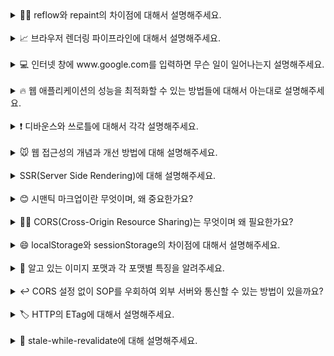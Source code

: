 <details>
<summary>👨‍🎨 reflow와 repaint의 차이점에 대해서 설명해주세요.</summary>
<br/>
reflow와 repaint는 웹 페이지가 렌더링 되는 과정에서 발생하는 중요한 작업들입니다.
먼저, reflow에 관해 설명하겠습니다. reflow는 브라우저가 페이지의 레이아웃을 다시 계산하는 과정을 말합니다. DOM의 구조가 변경되거나 CSS 스타일이 변경되면, 브라우저는 각 요소가 화면에 어떻게 배치될지 다시 계산해야 합니다. 이 과정은 모든 자식 요소와 관련된 부모 요소까지 영향을 주기 때문에 비용이 많이 드는 작업입니다. 예를 들어, CSS에서 요소의 width나 height 속성을 변경하면, 브라우저는 해당 요소뿐만 아니라 연관된 모든 요소의 배치를 다시 계산해야 합니다.
반면에, repaint는 요소의 모양이나 스타일이 변경될 때 발생합니다. 요소의 레이아웃은 그대로이고, 색상이나 배경 등의 스타일만 변경되는 경우를 말합니다. background-color 같은 속성을 예로 들 수 있습니다. 이 경우 브라우저는 요소의 모양만 다시 그리면 되기 때문에 reflow보다는 비용이 덜 들지만, 여전히 성능에 영향을 줄 수 있습니다.
reflow는 레이아웃을 다시 계산하는 과정이고, repaint는 그 계산 결과를 화면에 다시 그리는 과정이라고 할 수 있습니다. 이 둘을 잘 이해하고 관리한다면 성능 최적화에 큰 도움이 됩니다.
둘을 잘 관리하는 것이 성능 최적화에 도움이 된다고 하셨는데, 최적화 방법에는 무엇이 있을까요?
최적화하는 데에 여러 가지 방법이 있는데요. 크게 3가지 정도 말씀드려볼 수 있을 거 같습니다.
첫 번째로 reflow를 유발하는 CSS 속성 사용을 최소화하는 것입니다.
width, height, margin, padding, border 등의 속성은 요소의 레이아웃을 다시 계산하게 하므로 reflow를 일으킵니다. 가능한 한 미리 CSS에서 스타일을 설정해 초기 로드 시에만 계산이 이루어지도록 하고, 이후에는 변경하지 않는 것이 좋습니다.
두 번째로 CSS 애니메이션 최적화입니다. 애니메이션에 transform과 opacity 속성만을 사용하는 것이 성능에 유리합니다. 이 두 속성은 GPU 가속을 사용할 수 있어 reflow를 일으키지 않고 repaint만 발생시키므로 CPU 자원을 적게 사용합니다.
마지막으로 will-change 속성 사용입니다. CSS의 will-change 속성을 사용하여 브라우저에 특정 요소가 변경될 것이라고 미리 언질을 줄 수 있습니다. 예를 들어, will-change: transform으로 미리 GPU에서 요소를 준비하게 하여 reflow 및 repaint에 미치는 영향을 줄일 수 있습니다. 하지만 will-change 속성은 너무 자주 사용하면 메모리 낭비가 발생하므로 필요한 요소에만 적용해야 한다는 주의점 또한 존재합니다.

</details>
<br/>

<details>
<summary>📈 브라우저 렌더링 파이프라인에 대해서 설명해주세요.   </summary>
<br/>
브라우저가 웹 페이지를 화면에 표시하기 위해 거치는 과정을 브라우저 렌더링 파이프라인이라고 합니다. 이 과정은 크게 5단계로 나눌 수 있습니다.

### 첫번째로 **DOM 생성**입니다.

브라우저가 HTML 파일을 받으면, 이 파일을 바이트(byte) 단위로 읽기 시작합니다. 브라우저의 HTML 파서(Parser)는 이 바이트들을 문자(character)로 변환하고, 이 문자들을 다시 HTML 토큰으로 변환합니다. 이 HTML 토큰들은 각각의 태그와 그 안에 포함된 텍스트, 속성 등을 의미하게 됩니다.

HTML 토큰이 생성되면, 브라우저는 이를 기반으로 **DOM 트리**를 생성합니다. **DOM 트리**는 HTML 문서의 구조를 트리 형태로 표현한 것으로, 각 태그가 노드(node)가 되어 부모-자식 관계를 형성합니다. 예를 들어, `<body>` 태그 아래에 `<div>`가 있다면, DOM 트리에서도 `<body>` 노드 아래에 `<div>` 노드가 있게 됩니다.

### 두번째로 **CSSOM 생성**입니다.

브라우저는 CSS 파일을 파싱(parse)합니다. CSS 파일 역시 바이트로 전송되므로, 브라우저는 이를 문자로 변환한 뒤, CSS 규칙으로 나눕니다. 각 CSS 규칙은 `선택자(selector)`와 `선언(declaration)`으로 구성되는데, 선택자는 스타일을 적용할 HTML 요소를 정의하고, 선언은 적용할 스타일을 정의합니다.

브라우저는 이 CSS 규칙들을 기반으로 **CSSOM 트리**를 생성합니다. CSSOM 트리는 DOM과 유사하게 트리 구조를 가지며, 각 노드는 해당 노드에 적용될 스타일 정보를 포함합니다.

### 세번째로 **렌더 트리 생성**입니다.

이제 브라우저는 DOM과 CSSOM을 결합하여 **렌더 트리**를 생성합니다. 렌더 트리는 화면에 실제로 표시될 요소들로만 구성됩니다. 예를 들어 display: none 속성이 있는 요소는 렌더 트리에 포함되지 않습니다. 이는 렌더 트리가 실제로 화면에 그려질 요소들만을 포함하기 때문입니다.

렌더 트리의 각 노드는 DOM 트리의 요소와 연결되며, CSSOM 트리에서 해당 요소에 적용된 스타일 정보를 포함합니다. 즉, 렌더 트리는 HTML 문서의 구조와 각 요소의 스타일 정보를 모두 포함한 트리입니다.

### 네번째로 **레이아웃**입니다.

렌더 트리가 생성된 후, 브라우저는 이 트리를 사용해 각 요소의 정확한 위치와 크기를 계산합니다. 이 과정이 바로 레이아웃(Layout)입니다. 레이아웃 과정에서는 렌더 트리의 각 노드가 화면의 어디에 위치할지, 그리고 얼마나 큰지를 계산하게 됩니다.

이 계산은 화면의 뷰포트(viewport) 크기와 같은 정보에 의존합니다. 예를 들어, 화면 크기가 변경되면 브라우저는 레이아웃 과정을 다시 수행해야 합니다. 이 과정을 흔히 '리플로우(Reflow)'라고 부르는데, 리플로우는 성능에 영향을 줄 수 있으므로 이를 최소화하는 것이 중요합니다.

### 다섯번째로 **페인팅**입니다.

레이아웃이 완료되면, 브라우저는 각 요소를 실제로 화면에 그리는 작업을 시작합니다. 이 과정을 페인팅이라고 합니다. 페인팅 단계에서는 텍스트, 색상, 그림자, 이미지 등 모든 시각적 요소가 화면에 그려집니다.

페인팅은 화면에 표시될 그래픽 요소를 생성하는 과정이기 때문에, 이 과정도 성능에 큰 영향을 줄 수 있습니다. 특히, 복잡한 그래픽이나 애니메이션이 포함된 경우 페인트 작업이 많아져 성능이 저하될 수 있습니다.

### 마지막 단계는 **컴포지팅**입니다.

브라우저는 화면에 그려질 요소들을 각각의 레이어(layer)로 분리하고, 이 레이어들을 결합하여 최종 화면을 구성합니다. 이 과정에서는 GPU를 활용하여 각 레이어를 빠르게 합성합니다.

transform과 opacity와 같은 속성은 레이아웃이나 페인트 과정을 거치지 않고, 이 컴포지팅 단계에서만 처리됩니다. 이 덕분에 이러한 속성을 사용하는 애니메이션은 더 부드럽고 빠르게 실행될 수 있습니다. 컴포지팅 단계는 GPU 가속을 활용하여 성능을 최적화하고, 화면에 최종적으로 표시되는 결과를 빠르게 생성하는 데 중요한 역할을 합니다.

</details>
<br/>

<details>
<summary>💻 인터넷 창에 www.google.com를 입력하면 무슨 일이 일어나는지 설명해주세요.   </summary>
<br/>
첫번째로 **DNS 조회**가 일어납니다. 사용자가 "[www.google.com"을](http://www.google.xn--com"-jy1s/) 입력하면, 브라우저는 먼저 이 도메인 이름을 IP 주소로 변환해야 합니다. 이 과정을 DNS 조회(DNS Lookup)라고 합니다. 브라우저는 캐시된 DNS 기록을 먼저 확인하고, 없으면 로컬 DNS 서버에 요청하여 "[www.google.com"에](http://www.google.xn--com"-eg0s/) 해당하는 IP 주소를 얻습니다.

두번째로 **TCP 연결 수립**입니다. IP 주소가 확인되면, 브라우저는 서버와 TCP 연결을 수립합니다. TCP(Transmission Control Protocol)는 데이터를 신뢰성 있게 전달하기 위한 프로토콜입니다. 이 과정에서 브라우저는 서버와 3-way handshake를 수행합니다. 즉, 브라우저가 SYN 패킷을 보내고, 서버가 SYN-ACK 패킷을 보내며, 다시 브라우저가 ACK 패킷을 보내는 과정입니다.

세번째로 **HTTP 요청**입니다. TCP 연결이 수립되면, 브라우저는 HTTP 또는 HTTPS 요청을 보냅니다. 이 요청은 "GET / HTTP/1.1" 같은 형식으로, 웹 페이지를 요청하는 메시지입니다. HTTPS를 사용할 경우, 이 단계에서 SSL/TLS 핸드셰이크도 수행됩니다. 이 과정에서는 브라우저와 서버가 암호화된 연결을 설정하기 위해 보안 인증서를 교환하고, 암호화 키를 협상합니다.

네번째로 **서버의 응답**을 받습니다. 서버는 요청을 받고, 해당 리소스(HTML, CSS, JavaScript, 이미지 등)를 브라우저에게 응답으로 보냅니다. 이 응답은 HTTP 응답 코드(예: 200 OK)와 함께 전달됩니다.

마지막으로 받은 리소스들을 바탕으로 **브라우저 렌더링 파이프라인을 진행**합니다. DOM과 CSSOM을 생성하고, 렌더 트리를 구성한 뒤, 레이아웃과 페인트 단계를 통해 웹 페이지가 화면에 표시됩니다.

</details>
<br/>

<details>
<summary>🔥 웹 애플리케이션의 성능을 최적화할 수 있는 방법들에 대해서 아는대로 설명해주세요.
 </summary>
<br/>
웹 애플리케이션 성능 최적화에는 여러 가지 방법이 있습니다.

우선, **코드 스플리팅을 통해 자바스크립트 파일을 필요한 부분만 나누어 로드**할 수 있습니다. 이렇게 하면 모든 코드를 한꺼번에 불러오는 대신, 사용자가 즉시 필요한 부분만 먼저 로드하여 페이지 로딩 속도를 개선할 수 있습니다.

또한, **레이지 로딩 기법을 사용하여, 페이지에 있는 이미지나 비디오 같은 무거운 리소스를 사용자가 실제로 볼 때만 로드하는 방식**을 적용할 수 있습니다. 예를 들어, 사용자가 페이지를 스크롤할 때 하단의 이미지가 필요해지면 그때 비로소 이미지를 불러오는 것입니다. 이렇게 하면 불필요한 리소스 로딩을 줄여 성능을 높일 수 있습니다.

이미지에 대해서는 **파일의 물리적인 크기를 알맞게 줄이거나 WebP와 같은 가벼운 포맷으로 변환하는 방법**이 있습니다. 이를 통해 불필요한 용량을 줄이고 로딩 속도를 향상시킬 수 있습니다.

또한, **캐싱을 활용하면, 한 번 로딩된 리소스를 다시 다운로드하지 않고 브라우저가 캐시된 데이터를 재사용하여 성능을 크게 향상**시킬 수 있습니다. 적절한 캐시 정책을 설정하는 것이 매우 중요합니다.

자바스크립트 로딩 시에는 **비동기 로딩(async)** 이나 **지연 로딩(defer)** 을 적용하여 자바스크립트가 DOM을 차단하지 않도록 할 수 있습니다. 이를 통해 페이지가 로딩되는 동안에도 자바스크립트 파일을 병렬로 불러오거나, 적절한 타이밍에 로드하게 되어 사용자 경험이 더 쾌적해질 수 있습니다.

</details>
<br/>

<details>
<summary>❗️ 디바운스와 쓰로틀에 대해서 각각 설명해주세요.
 </summary>
<br/>
**디바운스(debounce)** 와 **쓰로틀(throttle)** 은 **이벤트 핸들러가 너무 자주 실행되지 않도록 조절하는 기법**입니다. 이 두 가지 방법은 비슷해 보이지만, 동작 방식에 차이가 있습니다.

먼저, **디바운스**에 대해서 설명 드리겠습니다. **디바운스**는 이벤트가 연속적으로 발생할 때, **마지막 이벤트가 발생한 후 일정 시간이 지나야 이벤트 핸들러가 실행**되는 방식입니다. 이를 통해 불필요하게 많은 이벤트 호출을 방지할 수 있습니다. 예를 들어, 검색창에 사용자가 키를 입력할 때마다 검색 요청을 보내면 부하가 지나치게 커지기 때문에, 사용자가 입력을 멈춘 후 일정 시간이 지나면 검색 요청을 보내는 방식으로 디바운스를 적용할 수 있습니다.

**쓰로틀**은 **일정 시간 간격 동안 발생한 이벤트 중 첫 번째 또는 마지막 이벤트만 처리**하는 방식입니다. 즉, 이벤트가 계속해서 발생하더라도 설정된 시간 동안은 한 번만 이벤트 핸들러가 실행됩니다. 예를 들어, 사용자가 연속 클릭을 한다면 클릭할 때마다 이벤트가 발생하는데, 이를 매번 처리하면 부하가 불필요하게 커지니, 쓰로틀을 적용해 일정 간격 내 한 번만 처리하게 할 수 있습니다.

정리하자면, **디바운스**는 **마지막 이벤트 이후에 딜레이를 두고 처리**하며, **쓰로틀**은 **일정 시간 간격을 두고 이벤트를 처리**하는 방식입니다.

## **디바운스와 쓰로틀 중에서 무한 스크롤 구현 시 어떤 방식을 선택하시겠습니까? 그 이유는 무엇인가요?**

무한 스크롤 구현 시에는 **쓰로틀**을 사용하는 것이 더 적합합니다. 그 이유는 다음과 같습니다:

먼저, 스크롤은 연속적인 동작이며 사용자가 페이지 하단에 도달했을 때 즉각적인 반응을 기대합니다. **쓰로틀**은 스크롤이 **하단에 위치하게 된 순간 즉시 추가 데이터 요청을 수행**하므로, 사용자에게 더 자연스러운 스크롤 경험을 제공할 수 있습니다.

반면, **디바운스**를 사용할 경우, 사용자가 반복적으로 스크롤한다면 **스크롤이 멈춘 후에야 데이터를 불러오기 시작하므로 지연**이 발생할 수 있습니다. 반면 쓰로틀은 스크롤 중에도 주기적으로 체크하므로,

따라서 무한 스크롤에서는 쓰로틀을 사용하여 스크롤이 하단에 위치한 즉시 데이터를 선제적으로 로드하는 것이 좋습니다.

</details>
<br/>

<details>
<summary>🐭 웹 접근성의 개념과 개선 방법에 대해 설명해주세요.
 </summary>
<br/>
**웹 접근성**은 **장애인과 고령자 등 신체적 제약이 있는 사용자를 포함해, 모든 사용자가 웹 페이지를 동등하게 이용할 수 있도록 보장**하는 개념입니다. 마치 공공건물에 휠체어 경사로를 설치해 이동이 불편한 사람도 이용할 수 있게 하는 것처럼, 웹 페이지 역시 디지털 경사로를 마련해 누구나 접근할 수 있어야 합니다. 다만 접근성은 단순히 장애인만을 위한 것이 아닙니다. 네트워크 속도가 느리거나 밝은 햇빛 아래 화면을 보는 등 일상적인 제약 상황에서도, **모든 사용자가 제약 없이 웹을 사용할 수 있도록 하는 것**이 웹 접근성의 궁극적인 목표입니다.

웹 접근성 개선에는 다양한 방법이 있습니다. 우선, **단순하고 명확한 HTML 구조**와 **시맨틱 태그**가 필요합니다. 여기서, 시맨틱 태그는 웹 페이지의 구조와 의미를 명확하게 전달해 스크린 리더가 콘텐츠를 쉽게 이해하도록 도와줍니다.

또한, **ARIA 속성을 활용**하여 스크린 리더가 동적 콘텐츠나 복잡한 UI 요소를 올바르게 인식할 수 있게 만들 수 있습니다.

마지막으로, **키보드로도 페이지를 탐색할 수 있도록 포커스를 명확히 지정**하여 키보드 사용자가 필요한 정보에 접근하기 쉽게 해야 합니다.

이러한 웹 접근성 개선을 통해서 장애가 있는 사용자를 포함한 모든 사용자들에게 더 나은 사용자 경험을 제공할 수 있습니다.

### **말씀해주신 방법으로 개선하면 웹 접근성은 완벽해지는 건가요?**

모든 장애 유형을 완벽히 대응하는 것은 현실적으로 어렵습니다. 장애마다 고려해야 할 요소가 다르고, 이를 100% 만족시키는 것이 어렵기 때문입니다. 따라서, **단순히 많은 항목을 충족하는 데 매몰되기보다는, 우리 서비스에서 각 장애 유형 별로 사용자가 어떤 경험을 하고 있는지 파악**하는 것이 중요합니다. 예를 들면, 스크린 리더로 탐색해보며 시각 장애 사용자가 어떤 경험을 하고 있는지 파악할 수 있습니다. 이러한 정보를 기반으로 우선순위를 정렬하고, 기업의 상황에 맞게 점진적으로 접근성을 개선해 나가는 것이 지속 가능하고 현실적인 방식일 것입니다.

</details>
<br/>

<details>
<summary> SSR(Server Side Rendering)에 대해 설명해주세요.
 </summary>
<br/>
**SSR(Server Side Rendering)** 방식은 **초기 화면을 클라이언트가 아닌 서버에서 렌더링하여 완성된 HTML을 클라이언트에 내려주는 방식**입니다. SSR에서는 서버 단에서 HTML을 완성해 클라이언트에 전송하고, 클라이언트가 해당 HTML을 파싱만 하여 화면을 그리는 방식입니다. 경우에 따라서는, 이후 Hydration을 통해 이벤트 리스너 부착 등의 자바스크립트 작업을 수행하여 정적인 화면을 동적으로 전환합니다.

반면, **CSR(Client Side Rendering)** 방식에서는 **브라우저가 서버로부터 비어있는 뼈대 HTML을 받아온 후, 필요한 자바스크립트 번들을 다운로드하고 번들을 실행하여 동적으로 컨텐츠를 채웁니다**.

### **SSR의 장점은 무엇인가요?**

**SEO(검색 엔진 최적화)** 측면에서 유리합니다. 화면이 동적으로 그려지는 CSR에 비해서 검색 엔진이 크롤링할 때 더 쉽게 컨텐츠를 인식할 수 있기 때문입니다. 이런 점에서 SSR은 블로그나 커머스 등 SEO가 중요한 웹 애플리케이션에 특히 적합합니다.

또한, SSR 방식에서는 사용자가 **빠른 초기 로딩 속도**를 경험할 수 있습니다. CSR과 달리 SSR에서는 번들을 다운로드 받을 필요가 없고, 번들을 실행하여 동적으로 화면을 그려야 할 필요도 없기 때문입니다.

### **SSR의 단점은 없나요?**

물론 SSR에도 단점이 존재합니다.

첫째, **상호작용 초기화가 느립니다**. 이는 페이지가 표시되기까지 걸리는 시간(TTV)과 상호작용까지 걸리는 시간(TTI) 사이에 격차가 발생한다는 의미입니다. 그 사이에 사용자가 버튼을 클릭해도 동작하지 않는 등의 답답한 상황을 겪을 수 있습니다.

둘째, 상대적으로 **구현 난이도가 높습니다**. 자바스크립트 번들로 대부분의 작업이 수행되는 CSR에 비해서 SSR은 과정이 복잡하기 때문입니다.

마지막으로, **서버 비용이 증가합니다**. 정적인 파일을 내려주기만 하면 되는 CSR과 달리, 동적으로 HTML을 생성하기 위해 WAS 서버를 구동해야 하기 때문입니다.

</details>
<br/>

<details>
<summary>😊 시맨틱 마크업이란 무엇이며, 왜 중요한가요?
 </summary>
<br/>
**시맨틱 마크업**은 HTML 요소를 사용하는 방식으로, 단순히 시각적 목적이 아닌 **요소의 의미를 잘 나타내도록 작성**하는 방식을 말합니다. 예를 들어, div 와 span 같은 비시맨틱 태그가 아닌, header, footer, article, section 같은 시맨틱 태그를 사용하여 문서 구조와 콘텐츠의 역할을 명확하게 하는 것입니다.

**시맨틱 마크업**이 중요한 이유는 크게 두 가지입니다.

첫째, **접근성을 개선하기 위함입니다.** 시맨틱 요소들은 스크린 리더와 같은 접근성 도구에서 콘텐츠의 구조를 더욱 잘 해석할 수 있게 해 주어 시각장애인이나 노인 등 다양한 사용자층이 사이트를 효과적으로 탐색할 수 있게 합니다. 이러한 요소를 올바르게 사용하면, 더 많은 사람들에게 접근 가능한 웹 환경을 제공할 수 있습니다.

둘째, **SEO(검색 엔진 최적화)에 유리합니다**. 검색 엔진은 HTML의 시맨틱 구조를 통해 페이지의 구성을 파악합니다. 그렇기에 시맨틱 마크업을 적절히 적용하면, 검색 엔진이 페이지를 올바르게 파악할 수 있고, 그에 따라 검색 결과에서 페이지가 더 잘 노출될 가능성이 높아집니다.

따라서 시맨틱 마크업은 단순한 코드 작성 컨벤션을 넘어, **웹 접근성**과 **SEO**를 위한 중요한 요소로, 현대 웹 개발에서 필수적인 기술이라고 할 수 있습니다.

## **CSR(Client Side Rendering)에서도 시맨틱 마크업이 SEO에 영향을 미친다고 보시나요? 만약 그렇다면, 왜 그렇다고 생각하시나요?**

CSR 환경에서는 시맨틱 마크업이 SEO에 주는 영향이 다소 제한적일 수 있지만, 여전히 중요한 역할을 한다고 생각합니다.

CSR에서는 대부분의 콘텐츠가 클라이언트 측에서 렌더링되기 때문에, 검색 엔진이 페이지를 크롤링할 때 페이지의 초기 콘텐츠만 인식할 가능성이 큽니다. 그렇더라도 **최근 검색 엔진들은 JavaScript 렌더링을 지원하는 방향으로 진화하고 있으며, 페이지의 시맨틱 구조를 어느 정도 파악**할 수 있습니다. 따라서 시맨틱 마크업을 제대로 적용하면 CSR에서도 검색 엔진이 콘텐츠의 중요한 부분을 더 쉽게 인식하게 되어 검색 결과에 긍정적인 영향을 미칠 수 있습니다.

</details>
<br/>

<details>
<summary>
👨‍✈️ CORS(Cross-Origin Resource Sharing)는 무엇이며 왜 필요한가요?
 </summary>
<br/>
**CORS는 서로 다른 출처(origin)에서 제공되는 리소스에 접근할 수 있도록 허용하는 정책입니다.**

기본적으로 브라우저에는 보안 상의 이유로 **동일 출처 정책(Same-Origin Policy)** 이 적용되어 있습니다. 해당 리소스가 같은 출처에서 제공되는 것이 아니라면 브라우저가 이를 차단하도록 되어 있습니다. 다시 말해, 다른 출처의 서버에 요청을 보낼 경우, 해당 요청에 대한 응답에 접근할 수 없도록 막습니다. 이러한 정책은 보안을 강화하지만, 이로 인해 **합법적인 요청까지 차단될 수 있습니다**. 그러한 상황을 해결하기 위해 CORS가 개발되었습니다.

**CORS를 적용하는 법**을 설명드리겠습니다. 서버 측에서 **Access-Control-Allow-Origin** 헤더를 설정하면, 특정 출처에서의 접근을 허용할 수 있습니다. 예를 들어, `Access-Control-Allow-Origin: *`로 모든 출처에 대해 허용하거나 특정 출처만 선택적으로 허용할 수 있습니다. 추가로, **Access-Control-Allow-Methods**와 **Access-Control-Allow-Headers** 헤더를 통해 HTTP 메소드나 특정 헤더를 허용할 수도 있습니다. 이는 서버에서 수행되는 동작이므로, 프론트엔드 개발자는 일반적으로 서버 개발자에게 클라이언트의 도메인을 허용하도록 요청해야 합니다.

## **동일 출처 정책(Same-Origin Policy)은 어떤 공격을 막기 위해 존재하는 건가요?**

**동일 출처 정책**은 주로 **크로스사이트 요청 위조(CSRF)** 공격의 위력을 낮추기 위해 존재합니다.

**CSRF 공격**은 악성 웹사이트가 사용자의 요청을 도용하여, 의도치 않은 요청을 서버에 보내게 만드는 공격입니다. 예를 들어, 피해자가 공격자의 웹 사이트에 들어왔을 때 해당 사용자의 요청인 것처럼 타 사이트에 GET 요청을 보내 사용자의 개인정보를 탈취할 수 있습니다. SOP는 악성 사이트에서 임의로 다른 출처의 서버로 요청을 보냈을 때 그 응답에 접근하는 것을 막아, CSRF 공격의 효과를 줄여줍니다.

SOP가 요청 자체를 원천 차단하는 것은 아니기에 완벽한 방어책은 아닙니다. 하지만 웹 브라우저에서 다른 출처 간의 데이터 접근을 제한함으로써 클라이언트 측 보안을 강화하는 중요한 역할을 합니다. SOP가 없으면, 브라우저는 공격자의 웹사이트에서 피해자의 개인 정보에 접근할 수 있도록 허용하게 되어, 보안에 큰 위협이 될 수 있습니다.

</details>
<br/>

<details>
<summary>
😄 localStorage와 sessionStorage의 차이점에 대해서 설명해주세요.
 </summary>
<br/>
`localStorage`와 `sessionStorage는` 브라우저에서 제공하는 클라이언트 측 저장소 API로, 둘 다 데이터를 키-값 쌍 형태로 저장합니다.

차이점은 **데이터의 지속성**과 **범위**에 있습니다.

`localStorage는` 데이터를 영구적으로 저장합니다. 브라우저를 닫거나 장치를 재부팅해도 데이터가 유지되며, 동일한 도메인 내의 모든 탭에서 데이터를 공유할 수 있습니다.

사용 예로는 다크모드 같은 테마 설정이나 장바구니 데이터와 같이 장기적으로 유지해야 하는 데이터 저장에 적합합니다.

`sessionStorage`는 데이터가 현재 브라우저 세션 동안만 유지되며, 브라우저 탭이나 창을 닫으면 데이터가 삭제됩니다. 또한, 같은 도메인이라도 탭 간에는 데이터를 공유하지 않습니다.

사용 예로는 로그인 후 인증 데이터를 일시적으로 저장하거나, 특정 탭에서만 사용할 데이터를 관리하는 데에 있습니다.

결론적으로, localStorage는 장기 데이터 저장에, sessionStorage는 탭 단위로 데이터를 관리하거나 일시적인 데이터 저장에 적합합니다.

## **localStorage와 sessionStorage를 사용했을때 문제점은 없을까요?**

localStorage와 sessionStorage 둘다 보안 관점에서는 주의가 필요합니다. localStorage에 민감한 데이터를 저장하면 영구적으로 유지되므로 보안 위험이 큽니다.

반대로, sessionStorage는 세션 종료 시 데이터가 자동 삭제되기 때문에 민감한 데이터를 임시 저장하는 데 더 적합하지만 여전히 보안적인 문제는 남아있습니다.

## **스토리지를 사용했을때 발생하는 보안 문제는 어떻게 해결할 수 있나요?**

브라우저 저장소는 데이터를 암호화하거나 보호할 방법이 기본적으로 제공되지 않기 때문에 민감한 데이터를 직접 저장하지 않는 것이 가장 중요합니다.

그러므로 가장 직관적인 방법은 민감한 데이터는 스토리지에 저장하지 않는 것입니다.

인증 토큰이나 사용자 비밀번호는 localStorage 또는 sessionStorage에 저장하지 않고, `HTTP-Only 쿠키`를 사용합니다. 이렇게 하면 자바크스립트에서 접근할 수 없으므로 XSS 공격에 대한 위험을 줄일 수 있습니다.

</details>
<br/>

<details>
<summary>🔀 알고 있는 이미지 포맷과 각 포맷별 특징을 알려주세요.</summary>
<br/>
자주 활용되는 **JPEG, PNG, WebP, SVG**에 대해 설명드리겠습니다.

먼저 **JPEG는 Joint Photographic Experts Group의 줄임말로, 손실 압축 방식을 사용하는 이미지 포맷**입니다. 파일 크기를 효율적으로 줄일 수 있다는 장점이 있습니다. 하지만 이미지를 저장할 때마다 데이터가 손실되어 화질이 점점 나빠지는 현상이 발생한다는 단점이 있습니다. 이미지를 여러 번 편집하고 저장하는 과정을 반복하면 이미지 품질이 현저히 저하될 수 있습니다. 사진과 같이 복잡한 색상과 그라데이션이 있는 이미지에 적합한 이미지 포맷입니다.

**PNG는 Portable Network Graphics의 줄임말로, 무손실 압축 방식을 사용하는 이미지 포맷**입니다. PNG는 투명도를 지원하며, JPEG보다 파일 크기가 큰 편입니다. 회사 로고나 아이콘과 같이 선명한 텍스트나 투명 색상이 있는 이미지에 적합합니다.

**WebP는 Google이 웹 환경을 위해 개발한 최신 이미지 포맷**입니다. 손실/무손실 압축을 모두 지원하며 투명도도 지원합니다. JPEG나 PNG보다 더 나은 압축률을 제공하면서도 화질을 유지할 수 있어 웹 최적화에 적합합니다. 다만, WebP는 비교적 최신 포맷이기 때문에 지원하지 않는 브라우저가 존재합니다. 따라서 호환성 문제에 유의해야 합니다.

**SVG는 Scalable Vector Graphics의 줄임말로, 벡터 기반의 이미지 포맷**입니다. SVG는 XML 형식으로 이루어져 있습니다. 크기를 조절해도 이미지 품질 저하가 없고 파일 크기가 작다는 장점이 있습니다. 이미지의 형태가 복잡할 경우 XML 기반의 코드가 매우 길어져 파일 크기가 커지고 연산이 무거워진다는 단점이 있습니다. 주로 로고, 아이콘, 단순한 일러스트레이션에 사용됩니다.

</details>
<br/>

<details>
<summary>↩️ CORS 설정 없이 SOP를 우회하여 외부 서버와 통신할 수 있는 방법이 있을까요?</summary>
<br/>
**프록시 서버**를 이용한다면 CORS 설정 없이도 SOP를 우회할 수 있습니다. 여기서 이야기하는 프록시 서버는 **브라우저 대신 외부 서버에 요청을 보내고 응답을 받는 역할을 대리 수행하는 서버**입니다. 브라우저 측에서 직접 외부 서버에 요청을 보내지 않고, 클라이언트와 동일한 origin의 프록시 서버를 통해 요청을 보내면 SOP의 제한을 피할 수 있습니다.

예를 들어, 클라이언트 측 도메인이 `client.com`이고, 서버 측 도메인이 `server.com`라고 가정하겠습니다. 이때 CORS 설정을 별도로 하지 않았다면, 도메인이 다르므로 브라우저 단에서 SOP에 의해 통신이 차단됩니다. 그런데 이때 만약 브라우저가 아닌 클라이언트 서버를 통해 `server.com`에 요청을 보낸다면 응답을 받을 수 있게 됩니다. 서버와 서버 간의 통신에는 SOP가 적용되지 않기 때문입니다.

이후, 클라이언트 서버는 `client.com/api/xxx`와 같은 경로로 `server.com`으로부터 받은 응답을 브라우저(클라이언트)에 반환합니다. 이렇게 하면 클라이언트 측 origin과 서버 측 origin이 `client.com`으로 일치하기 때문에 정상적으로 응답을 수신할 수 있게 됩니다.

</details>
<br/>

<details>
<summary>🏷️ HTTP의 ETag에 대해서 설명해주세요.
 </summary>
<br/>
ETag(Entity Tag)는 HTTP 프로토콜에서 사용되는 헤더로, 웹 리소스의 특정 버전을 식별하는 고유한 식별자입니다.
서버가 클라이언트에게 리소스를 전송할 때 ETag 헤더를 포함시키고, 클라이언트는 이후 요청 시 If-None-Match 헤더에 이 값을 포함하여 조건부 요청을 보낼 수 있습니다.
ETag의 주요 목적은 캐싱 효율성을 높이는 것입니다. 클라이언트가 이미 가지고 있는 리소스와 서버의 현재 버전이 동일한지 확인할 수 있어, 변경되지 않았다면 전체 콘텐츠를 다시 다운로드하지 않고 304 Not Modified 응답을 받습니다. 이를 통해 네트워크 트래픽과 서버 부하를 줄일 수 있습니다.
Last-Modified 헤더와 비슷한 역할을 하지만, 타임스탬프 기반이 아닌 콘텐츠 기반으로 동작합니다. 그렇기 때문에 ETag는 1초 내에 여러 변경이 있거나 시간 기반 비교가 적합하지 않은 상황에서 더 정확한 캐싱을 제공합니다.
ETag 값은 보통 리소스의 내용에 기반한 해시값이나 버전 번호로 생성되며, Strong ETag와 Weak ETag(W/ 접두사 사용) 두 종류로 나뉩니다. Strong ETag는 바이트 단위까지 정확히 일치해야 하고, Weak ETag는 의미적으로 동등하면 일치하는 것으로 간주합니다.
ETag를 Cache-Control 헤더와 함께 사용하기도 하나요? 🤔
ETag와 Cache-Control은 서로 보완적인 관계에 있으며, 함께 사용하면 더 효과적인 캐싱 전략을 구현할 수 있습니다.
Cache-Control은 리소스의 캐싱 정책을 직접적으로 지정하는 헤더로, 캐시 가능 여부, 유효 기간, 재검증 요구사항 등을 설정합니다. 반면 ETag는 리소스의 변경 여부를 확인하는 메커니즘을 제공합니다.
실제 프로젝트에서는 두 헤더를 다음과 같이 조합하여 사용할 수 있습니다.
Cache-Control: max-age=31536000
ETag: "abc123"

정적 리소스(이미지, CSS, JS 등)의 경우, 이와 같이 설정하면 1년간 클라이언트 캐시를 사용하되, 리소스 갱신 시(ex. 배포) ETag가 변경되어 새 버전을 받아갑니다. 파일명에 해시를 포함시키는 방식으로도 구현할 수 있습니다.
Cache-Control: no-cache
ETag: "xyz789"

자주 변경되는 API 응답의 경우, 이처럼 no-cache 설정으로 매번 서버에 재검증을 요청하게 하되, ETag를 통해 콘텐츠가 변경되지 않았다면 304 응답으로 데이터 전송을 줄일 수 있습니다.

</details>
<br/>

<details>
<summary>👅 stale-while-revalidate에 대해 설명해주세요.</summary>
<br/>
stale-while-revalidate은 Cache-Control 헤더의 디렉티브입니다. 이는 캐싱 유지 기간이 끝난 오래된 컨텐츠를 어떻게 처리할 것인지에 대한 지시를 표현합니다.

stale-while-revalidate의 핵심 아이디어는 오래된 캐싱 데이터를 먼저 보여주고, 그 후 새로운 데이터를 백그라운드에서 받아와 갱신하는 것입니다. 이를 통해 네트워크 통신으로 인한 지연을 숨기면서도 데이터를 적절한 시점에 갱신할 수 있도록 합니다.

예를 들면 다음과 같이 사용할 수 있습니다.

```
Cache-Control: max-age=60, stale-while-revalidate=30
```

이는, 리소스를 60초 동안은 캐싱하여 재사용하고, 그후 30초 동안은 캐시 유지 기간이 끝났더라도 오래된 데이터를 사용하면서 동시에 백그라운드에서 새 데이터를 가져와 갱신하라는 의미입니다.

이 전략은 뉴스 목록, 유저 프로필, 상품 리스트처럼 실시간성이 비교적 중요하지 않은 데이터에 적합합니다.

## stale-while-revalidate이 적합하지 않은 상황에 대해 설명해주세요. 🤔

stale-while-revalidate은 실시간성이 중요한 기능에는 적합하지 않습니다. 주식 시세, 실시간 재고, 예약 현황과 같이 데이터의 실시간성이 매우 중요한 기능에서는, 사용자가 정확하지 않은 데이터를 보게 되는 것이 브랜드 이미지 악화, 신뢰도 하락, 의도하지 않은 행동 등 큰 문제로 이어질 수 있기 때문입니다.

</details>
<br/>
